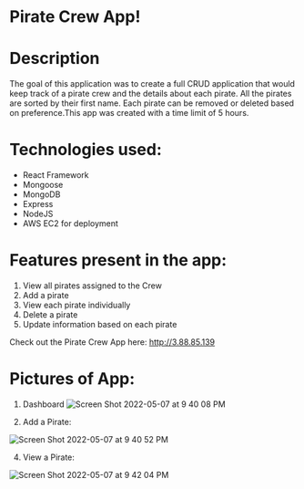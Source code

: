 # Pirate Crew App!

# Description
The goal of this application was to create a full CRUD application that would keep track of a pirate crew and the details about each pirate. All the pirates are sorted by their first name. Each pirate can be removed or deleted based on preference.This app was created with a time limit of 5 hours.

# Technologies used:
- React Framework
- Mongoose
- MongoDB
- Express
- NodeJS
- AWS EC2 for deployment

# Features present in the app:
1. View all pirates assigned to the Crew
2. Add a pirate
3. View each pirate individually
4. Delete a pirate
5. Update information based on each pirate

Check out the Pirate Crew App here: http://3.88.85.139

# Pictures of App:

1. Dashboard
![Screen Shot 2022-05-07 at 9 40 08 PM](https://user-images.githubusercontent.com/77364785/167278222-afef1749-35bc-4dd8-97a7-eadeefb79f2e.png)

2. Add a Pirate:

![Screen Shot 2022-05-07 at 9 40 52 PM](https://user-images.githubusercontent.com/77364785/167278233-c0cb78dc-5c6c-400f-a227-9769d25b28af.png)

4. View a Pirate:

![Screen Shot 2022-05-07 at 9 42 04 PM](https://user-images.githubusercontent.com/77364785/167278255-6ef99b85-079f-4d12-8848-fdae4e248fec.png)
